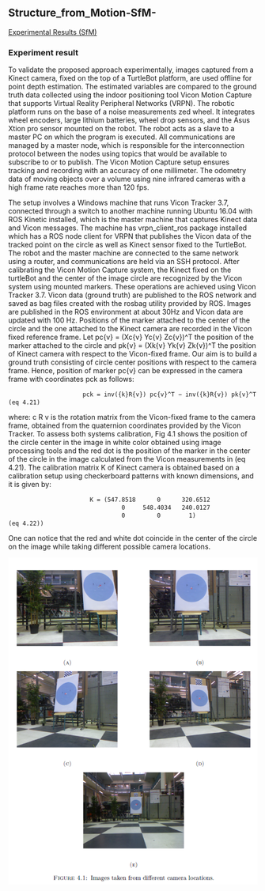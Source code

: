 ## Structure_from_Motion-SfM-
 [Experimental Results (SfM)](https://www.youtube.com/watch?v=dKgOxqXGPS4&list=PLWg0Iqn2Q4SG88FVElzByj8Zt-VG_t_fO)

### Experiment result

To validate the proposed approach experimentally, images captured from a Kinect camera, fixed on the top of a TurtleBot platform, are used offline for point depth estimation. The estimated variables are compared to the ground truth data collected using the indoor positioning tool Vicon Motion Capture that supports Virtual Reality Peripheral Networks (VRPN). The robotic platform runs on the base of a noise measurements zed wheel. It integrates wheel encoders, large lithium batteries, wheel drop sensors, and the Asus Xtion pro sensor mounted on the robot. The robot acts as a slave to a master PC on which the program is executed. All communications are managed by a master node, which is responsible for the interconnection protocol between the nodes using topics
that would be available to subscribe to or to publish. The Vicon Motion Capture setup ensures tracking and recording with an accuracy of one millimeter. The odometry data of moving objects over a volume using nine infrared cameras with a high frame rate reaches more than 120 fps.

The setup involves a Windows machine that runs Vicon Tracker 3.7, connected through a switch to another machine running Ubuntu 16.04 with ROS Kinetic installed, which is the master machine that captures Kinect data and Vicon messages. The machine has vrpn_client_ros package installed which has a ROS node client for VRPN that publishes the Vicon data of the tracked point on the circle as well as Kinect sensor fixed to the TurtleBot. The robot and the master machine are connected to the same network using a router, and communications are held via an SSH protocol.
After calibrating the Vicon Motion Capture system, the Kinect fixed on the turtleBot and the center of the image circle are recognized by the Vicon system using mounted markers. These operations are achieved using Vicon Tracker 3.7. Vicon data (ground truth) are published to the ROS network and saved as bag files created with the rosbag utility provided by ROS. Images are published in the ROS environment at about 30Hz and Vicon data are updated with 100 Hz.
Positions of the marker attached to the center of the circle and the one attached to the Kinect camera are recorded in the Vicon fixed reference frame. Let pc{v} = (Xc{v} Yc{v} Zc{v})^T the position of the marker attached to the circle and pk{v} = (Xk{v} Yk{v} Zk{v})^T the position of Kinect camera with respect to the Vicon-fixed frame. Our aim is to build a ground truth consisting of circle center positions with respect to the camera frame. Hence, position of marker pc{v} can be expressed in the camera frame with coordinates pck as follows:
                                                   
                         pck = inv({k}R{v}) pc{v}^T − inv({k}R{v}) pk{v}^T                (eq 4.21)
                                                   
where: c R v is the rotation matrix from the Vicon-fixed frame to the camera frame, obtained from the quaternion coordinates provided by the Vicon Tracker. To assess both systems calibration, Fig 4.1 shows the position of the circle center in the image in white color obtained using image processing tools and the red dot is the position of the marker in the center of the circle in the image calculated from the Vicon measurements in (eq 4.21). The
calibration matrix K of Kinect camera is obtained based on a calibration setup using checkerboard patterns with known dimensions, and it is given by:
 
                           K = (547.8518      0      320.6512
                                    0     548.4034   240.0127
                                    0         0        1)                                   (eq 4.22))

One can notice that the red and white dot coincide in the center of the circle on the image while taking different possible camera locations.

![](Images/Capture1111.PNG)
